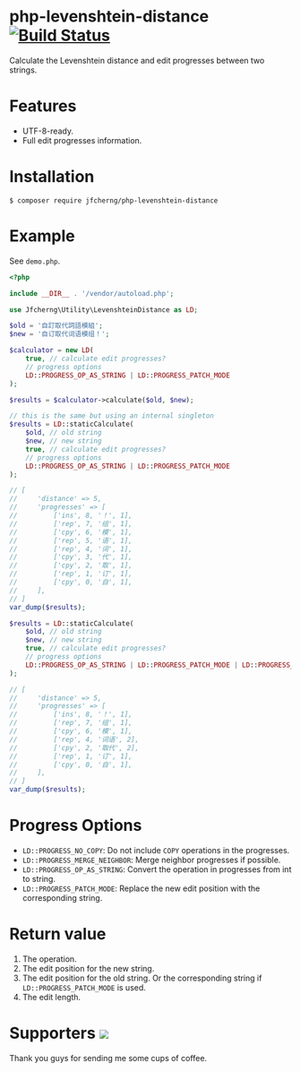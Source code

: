 # php-levenshtein-distance [![Build Status](https://travis-ci.org/jfcherng/php-levenshtein-distance.svg?branch=master)](https://travis-ci.org/jfcherng/php-levenshtein-distance)

Calculate the Levenshtein distance and edit progresses between two strings.


# Features

- UTF-8-ready.
- Full edit progresses information.


# Installation

```
$ composer require jfcherng/php-levenshtein-distance
```


# Example

See `demo.php`.

```php
<?php

include __DIR__ . '/vendor/autoload.php';

use Jfcherng\Utility\LevenshteinDistance as LD;

$old = '自訂取代詞語模組';
$new = '自订取代词语模组！';

$calculator = new LD(
    true, // calculate edit progresses?
    // progress options
    LD::PROGRESS_OP_AS_STRING | LD::PROGRESS_PATCH_MODE
);

$results = $calculator->calculate($old, $new);

// this is the same but using an internal singleton
$results = LD::staticCalculate(
    $old, // old string
    $new, // new string
    true, // calculate edit progresses?
    // progress options
    LD::PROGRESS_OP_AS_STRING | LD::PROGRESS_PATCH_MODE
);

// [
//     'distance' => 5,
//     'progresses' => [
//         ['ins', 8, '！', 1],
//         ['rep', 7, '组', 1],
//         ['cpy', 6, '模', 1],
//         ['rep', 5, '语', 1],
//         ['rep', 4, '词', 1],
//         ['cpy', 3, '代', 1],
//         ['cpy', 2, '取', 1],
//         ['rep', 1, '订', 1],
//         ['cpy', 0, '自', 1],
//     ],
// ]
var_dump($results);

$results = LD::staticCalculate(
    $old, // old string
    $new, // new string
    true, // calculate edit progresses?
    // progress options
    LD::PROGRESS_OP_AS_STRING | LD::PROGRESS_PATCH_MODE | LD::PROGRESS_MERGE_NEIGHBOR
);

// [
//     'distance' => 5,
//     'progresses' => [
//         ['ins', 8, '！', 1],
//         ['rep', 7, '组', 1],
//         ['cpy', 6, '模', 1],
//         ['rep', 4, '词语', 2],
//         ['cpy', 2, '取代', 2],
//         ['rep', 1, '订', 1],
//         ['cpy', 0, '自', 1],
//     ],
// ]
var_dump($results);
```


# Progress Options

- `LD::PROGRESS_NO_COPY`: Do not include `COPY` operations in the progresses.
- `LD::PROGRESS_MERGE_NEIGHBOR`: Merge neighbor progresses if possible.
- `LD::PROGRESS_OP_AS_STRING`: Convert the operation in progresses from int to string.
- `LD::PROGRESS_PATCH_MODE`: Replace the new edit position with the corresponding string.


# Return value

1. The operation.
1. The edit position for the new string.
1. The edit position for the old string.
   Or the corresponding string if `LD::PROGRESS_PATCH_MODE` is used.
1. The edit length.


Supporters <a href="https://www.paypal.com/cgi-bin/webscr?cmd=_s-xclick&hosted_button_id=ATXYY9Y78EQ3Y" target="_blank"><img src="https://www.paypalobjects.com/en_US/i/btn/btn_donate_LG.gif" /></a>
==========

Thank you guys for sending me some cups of coffee.
